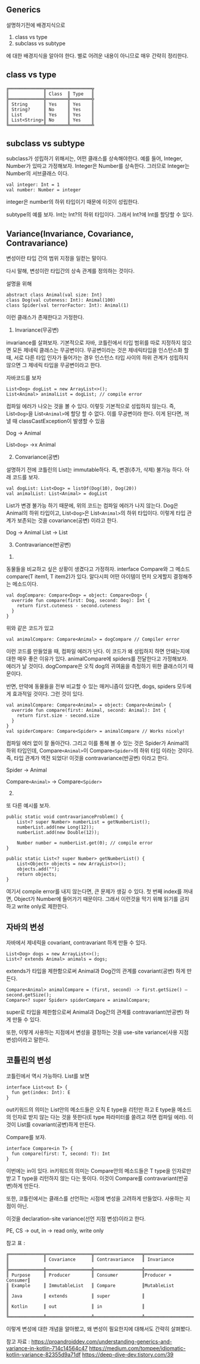 ## Generics

설명하기전에 배경지식으로 

1. class vs type
2. subclass vs subtype

에 대한 배경지식을 알아야 한다.
별로 어려운 내용이 아니므로 매우 간략히 정리한다.


## class vs type

    ╔═════════════╦═════════════════╦
    ║             ║ Class  ║ Type   ║
    ╠═════════════╬════════╬════════╬
    ║ String      ║ Yes    ║ Yes    ║
    ║ String?     ║ No     ║ Yes    ║
    ║ List        ║ Yes    ║ Yes    ║
    ║ List<String>║ No     ║ Yes    ║
    ╚═════════════╩════════╩════════╩

 
## subclass vs subtype
subclass가 성립하기 위해서는, 어떤 클래스를 상속해야한다. 예를 들어, Integer, Number가 있따고
가정해보자. Integer은 Number를 상속한다. 그러므로 Integer는 Number의 서브클래스 이다.

    val integer: Int = 1
    val number: Number = integer
    
integer은 number의 하위 타입이기 때문에 이것이 성립한다.

subtype의 예를 보자. Int는 Int?의 하위 타입이다. 그래서 Int?에 Int를 할당할 수 있다.


## Variance(Invariance, Covariance, Contravariance)

변성이란 타입 간의 범위 지정을 일컫는 말이다.

다시 말해, 변성이란 타입간의 상속 관계를 정의하는 것이다.

설명을 위해

    abstract class Animal(val size: Int)
    class Dog(val cuteness: Int): Animal(100)
    class Spider(val terrorFactor: Int): Animal(1)
    
이런 클래스가 존재한다고 가정한다.


1. Invariance(무공변)

invariance를 살펴보자. 기본적으로 자바, 코틀린에서 타입 범위를 따로 지정하지 않으면 모든 제네릭 클래스는 무공변이다. 
무공변이라는 것은 제네릭타입을 인스턴스화 할 때, 서로 다른 타입 인자가 들어가는 경우 인스턴스 타입 사이의 하위 관계가 성립하지 않으면
그 제네릭 타입을 무공변이라고 한다.

자바코드를 보자 

    List<Dog> dogList = new ArrayList<>();
    List<Animal> animalList = dogList; // compile error
    
컴파일 에러가 나오는 것을 볼 수 있다. 이렇듯 기본적으로 성립하지 않는다.
즉, List`<Dog>`을 List`<Animal>`에 할당 할 수 없다. 이를 무공변이라 한다.
이게 된다면, 꺼낼 때 classCastException이 발생할 수 있음

Dog -> Animal

List`<Dog>` ->x Animal
    
    
    
2. Convariance(공변)

설명하기 전에 코틀린의 List는 immutable하다. 즉, 변경(추가, 삭제) 불가능 하다.
아래 코드를 보자.

    val dogList: List<Dog> = listOf(Dog(10), Dog(20))
    val animalList: List<Animal> = dogList
  
List가 변경 불가능 하기 때문에, 위의 코드는 컴파일 에러가 나지 않는다.
Dog은 Animal의 하위 타입이고,
List`<Dog>`은 List`<Animal>`의 하위 타입이다.
이렇게 타입 관계가 보존되는 것을 covariance(공변) 이라고 한다.
    
Dog -> Animal
List<Dog> -> List<Animal>
    


3. Contravariance(반공변)

1)
동물들을 비교하고 싶은 상황이 생겼다고 가정하자.
interface Compare<T>와 그 메소드 compare(T item1, T item2)가 있다.
알다시피 어떤 아이템이 먼저 오게할지 결정해주는 메소드이다.
    
    val dogCompare: Compare<Dog> = object: Compare<Dog> {
      override fun compare(first: Dog, second: Dog): Int {
        return first.cuteness - second.cuteness
      }
    }
    
위와 같은 코드가 있고

    val animalCompare: Compare<Animal> = dogCompare // Compiler error
    
이런 코드를 만들었을 때, 컴파일 에러가 난다.
이 코드가 왜 성립하지 하면 안돼는지에 대한 매우 좋은 이유가 있다.
animalCompare에 spiders를 전달한다고 가정해보자. 에러가 날 것이다. 
dogCompare은 오직 dog의 귀여움을 측정하기 위한 클래스이기 때문이다. 


반면, 만약에 동물들을 전부 비교할 수 있는 매커니즘이 있다면,
dogs, spiders 모두에게 효과적일 것이다.
그런 것이 있다.

    val animalCompare: Compare<Animal> = object: Compare<Animal> {
      override fun compare(first: Animal, second: Animal): Int {
        return first.size - second.size
      }
    }
    val spiderCompare: Compare<Spider> = animalCompare // Works nicely!

컴파일 에러 없이 잘 돌아간다.
그리고 이를 통해 볼 수 있는 것은
Spider가 Animal의 하위 타입인데, 
Compare`<Animal>`이 Compare`<Spider>`의 하위 타입 이라는 것이다.
즉, 타입 관계가 역전 되었다!
이것을 contravariance(반공변) 이라고 한다.

Spider -> Animal

Compare`<Animal>` -> Compare`<Spider>`
    

2)
또 다른 예시를 보자.

    public static void contravarianceProblem() {
        List<? super Number> numberList = getNumberList();
        numberList.add(new Long(12));
        numberList.add(new Double(12));

        Number number = numberList.get(0); // compile error
    }

    public static List<? super Number> getNumberList() {
        List<Object> objects = new ArrayList<>();
        objects.add("");
        return objects;
    }
    
여기서 compile error를 내지 않는다면, 큰 문제가 생길 수 있다. 첫 번째 index를 꺼내면, Object가 Number에 들어가기 때문이다.
그래서 이런것을 막기 위해 읽기를 금지하고 write only로 제한한다. 

    
## 자바의 변성
    
자바에서 제네릭을 covariant, contravariant 하게 만들 수 있다.

    List<Dog> dogs = new ArrayList<>();
    List<? extends Animal> animals = dogs;
   
extends가 타입을 제한함으로써 Animal과 Dog간의 관계를 covariant(공변) 하게 만든다.

    Compare<Animal> animalCompare = (first, second) -> first.getSize() — second.getSize();
    Compare<? super Spider> spiderCompare = animalCompare;
    
super로 타입을 제한함으로써 Animal과 Dog간의 관계를 contravariant(반공변) 하게 만들 수 있다.

또한, 이렇게 사용하는 지점에서 변성을 결정하는 것을 use-site variance(사용 지점 변성)이라고 말한다.

## 코틀린의 변성

코틀린에서 역시 가능하다. 
List를 보면

    interface List<out E> {
      fun get(index: Int): E
    }
    
out키워드의 의미는 List안의 메소드들은 오직 E type을 리턴만 하고 E type을 메소드의 인자로 받지 않는 다는 것을 뜻한다(E type 파라미터를 쓸려고 하면 컴파일 에러).
이것이 List를 covariant(공변)하게 만든다.


Compare를 보자.

    interface Compare<in T> {
      fun compare(first: T, second: T): Int
    }
    
이번에는 in이 있다. in키워드의 의미는 Compare안의 메소드들은 T type을 인자로만 받고 T type을 리턴하지 않는 다는 뜻이다.
이것이 Compare를 contravariant(반공변)하게 만든다.

또한, 코틀린에서는 클래스를 선언하는 시점에 변성을 고려하게 만들었다. 사용하는 지점이 아닌.

이것을 declaration-site variance(선언 지점 변성)이라고 한다.

PE, CS -> out, in -> read only, write only



참고 표 :

    ╔═════════════╦═════════════════╦══════════════════╦═══════════════════╦
    ║             ║ Covariance      ║ Contravariance   ║ Invariance        ║
    ╠═════════════╬═════════════════╬══════════════════╬═══════════════════╬
    ║ Purpose     ║ Producer        ║ Consumer         ║Producer + Consumer║
    ║ Example     ║ ImmutableList   ║ Compare          ║MutableList        ║
    ║ Java        ║ extends         ║ super            ║                   ║
    ║ Kotlin      ║ out             ║ in               ║                   ║
    ╚═════════════╩═════════════════╩══════════════════╩═══════════════════╩


이렇게 변성에 대한 개념을 알아봤고, 왜 변성이 필요한지에 대해서도 간략히 살펴봤다.


    
참고 자료 : https://proandroiddev.com/understanding-generics-and-variance-in-kotlin-714c14564c47
https://medium.com/tompee/idiomatic-kotlin-variance-82355d9a71df
https://deep-dive-dev.tistory.com/39


